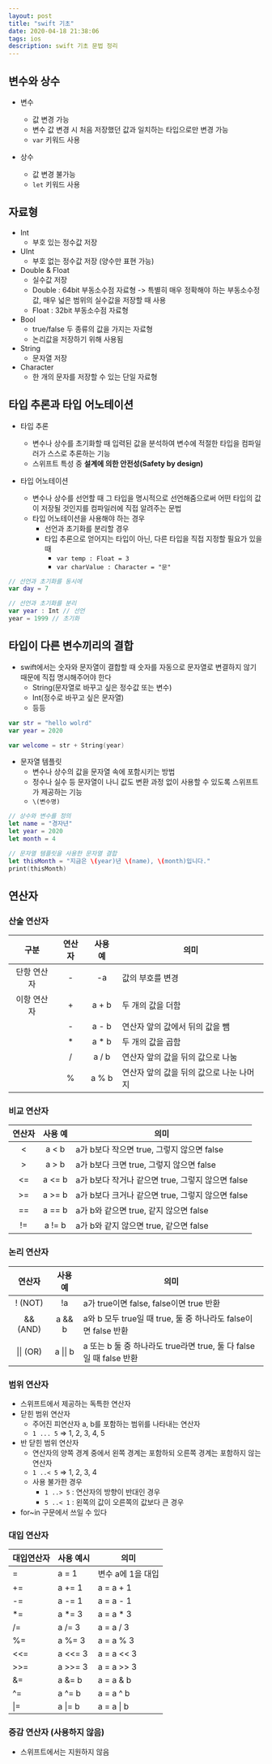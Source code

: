 ```yaml
---
layout: post
title: "swift 기초"
date: 2020-04-18 21:38:06
tags: ios
description: swift 기초 문법 정리
---
```



## 변수와 상수

+ 변수
  - 값 변경 가능
  - 변수 값 변경 시 처음 저장했던 값과 일치하는 타입으로만 변경 가능
  - `var` 키워드 사용

+ 상수
  - 값 변경 불가능
  - `let` 키워드 사용



## 자료형

+ Int
  + 부호 있는 정수값 저장
+ UInt
  + 부호 없는 정수값 저장 (양수만 표현 가능)
+ Double & Float
  + 실수값 저장
  + Double : 64bit 부동소수점 자료형  -> 특별히 매우 정확해야 하는 부동소수정 값, 매우 넓은 범위의 실수값을 저장할 때 사용
  + Float : 32bit 부동소수점 자료형
+ Bool
  + true/false 두 종류의 값을 가지는 자료형
  + 논리값을 저장하기 위해 사용됨
+ String
  + 문자열 저장
+ Character
  + 한 개의 문자를 저장할 수 있는 단일 자료형



## 타입 추론과 타입 어노테이션

+ 타입 추론
  + 변수나 상수를 초기화할 때 입력된 값을 분석하여 변수에 적절한 타입을 컴파일러가 스스로 추론하는 기능
  + 스위프트 특성 중 **설계에 의한 안전성(Safety by design)** 

+ 타입 어노테이션
  + 변수나 상수를 선언할 때 그 타입을 명시적으로 선언해줌으로써 어떤 타입의 값이 저장될 것인지를 컴파일러에 직접 알려주는 문법
  + 타입 어노테이션을 사용해야 하는 경우
    + 선언과 초기화를 분리할 경우
    + 타입 추론으로 얻어지는 타입이 아닌, 다른 타입을 직접 지정할 필요가 있을 때  
      + `var temp : Float = 3`
      + `var charValue : Character = "문"` 

``` swift
// 선언과 초기화를 동시에
var day = 7

// 선언과 초기화를 분리
var year : Int // 선언
year = 1999 // 초기화
```



## 타입이 다른 변수끼리의 결합

+ swift에서는 숫자와 문자열이 결합할 때 숫자를 자동으로 문자열로 변결하지 않기 때문에 직접 명시해주어야 한다
  + String(문자열로 바꾸고 싶은 정수값 또는 변수)
  + Int(정수로 바꾸고 싶은 문자열)
  + 등등

``` swift
var str = "hello wolrd"
var year = 2020

var welcome = str + String(year)

```

+ 문자열 템플릿
  + 변수나 상수의 값을 문자열 속에 포함시키는 방법
  + 정수나 실수 등 문자열이 나니 값도 변환 과정 없이 사용할 수 있도록 스위프트가 제공하는 기능
  + `\(변수명)`

``` swift
// 상수와 변수를 정의
let name = "경자년"
let year = 2020
let month = 4

// 문자열 템플릿을 사용한 문자열 결합
let thisMonth = "지금은 \(year)년 \(name), \(month)입니다."
print(thisMonth)
```



## 연산자

### 산술 연산자

|    구분     | 연산자 | 사용 예 | 의미                                     |
| :---------: | :----: | :-----: | ---------------------------------------- |
| 단항 연산자 |   -    |   -a    | 값의 부호를 변경                         |
| 이항 연산자 |   +    |  a + b  | 두 개의 값을 더함                        |
|             |   -    |  a - b  | 연산자 앞의 값에서 뒤의 값을 뺌          |
|             |   *    |  a * b  | 두 개의 값을 곱함                        |
|             |   /    |  a / b  | 연산자 앞의 값을 뒤의 값으로 나눔        |
|             |   %    |  a % b  | 연산자 앞의 값을 뒤의 값으로 나눈 나머지 |



### 비교 연산자

| 연산자 | 사용 예 | 의미                                              |
| :----: | :-----: | ------------------------------------------------- |
|   <    |  a < b  | a가 b보다 작으면 true, 그렇지 않으면 false        |
|   >    |  a > b  | a가 b보다 크면 true, 그렇지 않으면 false          |
|   <=   | a <= b  | a가 b보다 작거나 같으면 true, 그렇지 않으면 false |
|   >=   | a >= b  | a가 b보다 크거나 같으면 true, 그렇지 않으면 false |
|   ==   | a == b  | a가 b와 같으면 true, 같지 않으면 false            |
|   !=   | a != b  | a가 b와 같지 않으면 true, 같으면 false            |



### 논리 연산자

|  연산자   | 사용 예  | 의미                                                         |
| :-------: | :------: | ------------------------------------------------------------ |
|  ! (NOT)  |    !a    | a가 true이면 false, false이면 true 반환                      |
| && (AND)  |  a && b  | a와 b 모두 true일 때 true, 둘 중 하나라도 false이면 false 반환 |
| \|\| (OR) | a \|\| b | a 또는 b 둘 중 하나라도 true라면 true, 둘 다 false일 때 false 반환 |



### 범위 연산자

+ 스위프트에서 제공하는 독특한 연산자
+ 닫힌 범위 연산자
  + 주어진 피연산자 a, b를 포함하는 범위를 나타내는 연산자
  + `1 ... 5` => 1, 2, 3, 4, 5
+ 반 닫힌 범위 연산자
  + 연산자의 양쪽 경계 중에서 왼쪽 경계는 포함하되 오른쪽 경계는 포함하지 않는 연산자
  + `1 ..< 5` => 1, 2, 3, 4
  + 사용 불가한 경우
    + `1 ..> 5` : 연산자의 방향이 반대인 경우
    + `5 ..< 1` : 왼쪽의 값이 오른쪽의 값보다 큰 경우
+ for~in 구문에서 쓰일 수 있다



### 대입 연산자

| 대입연산자 | 사용 예시 | 의미              |
| ---------- | --------- | ----------------- |
| =          | a = 1     | 변수 a에 1을 대입 |
| +=         | a += 1    | a = a + 1         |
| -=         | a -= 1    | a = a - 1         |
| *=         | a *= 3    | a = a * 3         |
| /=         | a /= 3    | a = a / 3         |
| %=         | a %= 3    | a = a % 3         |
| <<=        | a <<= 3   | a = a << 3        |
| >>=        | a >>= 3   | a = a >> 3        |
| &=         | a &= b    | a = a & b         |
| ^=         | a ^= b    | a = a ^ b         |
| \|=        | a \|= b   | a = a \| b        |



### 증감 연산자 (사용하지 않음)

+ 스위프트에서는 지원하지 않음